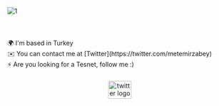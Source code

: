 ![1](https://user-images.githubusercontent.com/112562131/205508381-d2879c53-676f-4f80-a31d-cf391c2fe88c.png)


<br clear="both">

<div align="center">
</div>

###

<p align="left">🌍  I'm based in Turkey<br>✉️  You can contact me at [Twitter](https://twitter.com/metemirzabey)<br>⚡  Are you looking for a Tesnet, follow me :)</p>

###

<div align="center">
  <a href="https://twitter.com/metemirzabey" target="_blank">
    <img src="https://raw.githubusercontent.com/maurodesouza/profile-readme-generator/master/src/assets/icons/social/twitter/default.svg" width="52" height="40" alt="twitter logo"  />
  </a>
</div>

<br clear="both">


<br clear="both">

<div align="center">
</div>

<br clear="both">

<div align="center">
</div>
